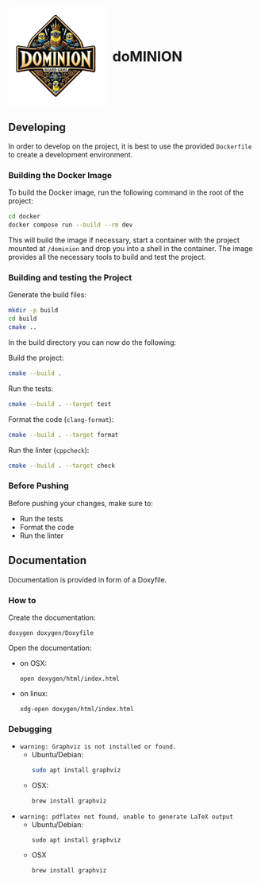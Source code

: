 <h1 style="display: flex; align-items: center;">
  <img src="assets/logo.png" alt="Dominion Minion Logo" style="width: 200px; margin-right: 10px;">
  doMINION
</h1>

## Developing

In order to develop on the project, it is best to use the provided `Dockerfile` to create a development environment.

### Building the Docker Image

To build the Docker image, run the following command in the root of the project:
```bash
cd docker
docker compose run --build --rm dev
```

This will build the image if necessary, start a container with the project mounted at `/dominion`
and drop you into a shell in the container.
The image provides all the necessary tools to build and test the project.

### Building and testing the Project

Generate the build files:
```bash
mkdir -p build
cd build
cmake ..
```

In the build directory you can now do the following:

Build the project:
```bash
cmake --build .
```

Run the tests:
```bash
cmake --build . --target test
```

Format the code (`clang-format`):
```bash
cmake --build . --target format
```

Run the linter (`cppcheck`):
```bash
cmake --build . --target check
```

### Before Pushing

Before pushing your changes, make sure to:
 - Run the tests
 - Format the code
 - Run the linter

## Documentation

Documentation is provided in form of a Doxyfile.

### How to
Create the documentation:
```
doxygen doxygen/Doxyfile
```

Open the documentation:
- on OSX:
    ```
    open doxygen/html/index.html
    ```
- on linux:
    ```
    xdg-open doxygen/html/index.html
    ```

### Debugging
- `warning: Graphviz is not installed or found.`
    - Ubuntu/Debian:
        ```bash
        sudo apt install graphviz
        ```
    - OSX:
        ```bash
        brew install graphviz
        ```
- `warning: pdflatex not found, unable to generate LaTeX output`
    - Ubuntu/Debian:
       ```
       sudo apt install graphviz
       ```
    - OSX
        ```
        brew install graphviz
        ```